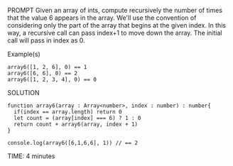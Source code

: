 PROMPT
Given an array of ints, compute recursively the number of times that the value 6 appears in the array. We'll use the convention of considering only the part of the array that begins at the given index. In this way, a recursive call can pass index+1 to move down the array. The initial call will pass in index as 0.

Example(s)

```
array6([1, 2, 6], 0) == 1
array6([6, 6], 0) == 2
array6([1, 2, 3, 4], 0) == 0
```

SOLUTION

```
function array6(array : Array<number>, index : number) : number{
  if(index == array.length) return 0
  let count = (array[index] === 6) ? 1 : 0
  return count + array6(array, index + 1)
}

console.log(array6([6,1,6,6], 1)) // == 2
```

TIME: 4 minutes
